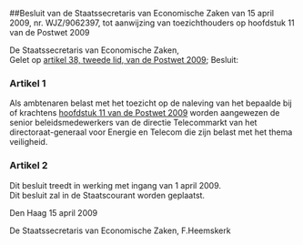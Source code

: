 <meta http-equiv='Content-Type' content='text/html; charset=utf-8' />

##Besluit van de Staatssecretaris van Economische Zaken van 15 april 2009, nr. WJZ/9062397, tot aanwijzing van toezichthouders op hoofdstuk 11 van de Postwet 2009

De Staatssecretaris van Economische Zaken,  
Gelet op [artikel 38, tweede lid, van de Postwet 2009](../../../../../../../../../wet/postwet/2009/BWBR0025572/README.md);
Besluit:    

### Artikel  1  

Als ambtenaren belast met het toezicht op de naleving van het bepaalde bij of krachtens [hoofdstuk 11 van de Postwet 2009](../../../../../../../../../wet/postwet/2009/BWBR0025572/README.md) worden aangewezen de senior beleidsmedewerkers van de directie Telecommarkt van het directoraat-generaal voor Energie en Telecom die zijn belast met het thema veiligheid.  

### Artikel  2  

Dit besluit treedt in werking met ingang van 1 april 2009.  
Dit besluit zal in de Staatscourant worden geplaatst.   

Den Haag 
15 april 2009   

De 
Staatssecretaris van Economische Zaken, 
F.Heemskerk   
